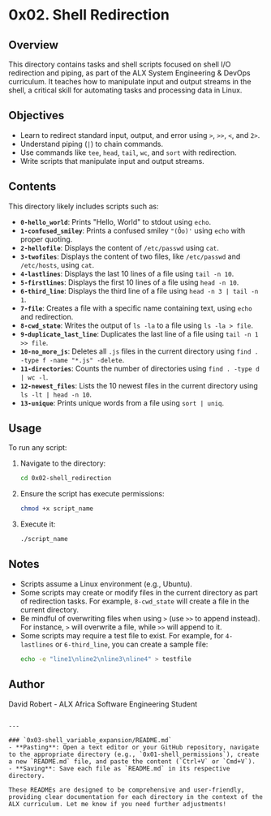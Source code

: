 # 0x02. Shell Redirection

## Overview
This directory contains tasks and shell scripts focused on shell I/O redirection and piping, as part of the ALX System Engineering & DevOps curriculum. It teaches how to manipulate input and output streams in the shell, a critical skill for automating tasks and processing data in Linux.

## Objectives
- Learn to redirect standard input, output, and error using `>`, `>>`, `<`, and `2>`.
- Understand piping (`|`) to chain commands.
- Use commands like `tee`, `head`, `tail`, `wc`, and `sort` with redirection.
- Write scripts that manipulate input and output streams.

## Contents
This directory likely includes scripts such as:
- **`0-hello_world`**: Prints "Hello, World" to stdout using `echo`.
- **`1-confused_smiley`**: Prints a confused smiley `"(Ôo)'` using `echo` with proper quoting.
- **`2-hellofile`**: Displays the content of `/etc/passwd` using `cat`.
- **`3-twofiles`**: Displays the content of two files, like `/etc/passwd` and `/etc/hosts`, using `cat`.
- **`4-lastlines`**: Displays the last 10 lines of a file using `tail -n 10`.
- **`5-firstlines`**: Displays the first 10 lines of a file using `head -n 10`.
- **`6-third_line`**: Displays the third line of a file using `head -n 3 | tail -n 1`.
- **`7-file`**: Creates a file with a specific name containing text, using `echo` and redirection.
- **`8-cwd_state`**: Writes the output of `ls -la` to a file using `ls -la > file`.
- **`9-duplicate_last_line`**: Duplicates the last line of a file using `tail -n 1 >> file`.
- **`10-no_more_js`**: Deletes all `.js` files in the current directory using `find . -type f -name "*.js" -delete`.
- **`11-directories`**: Counts the number of directories using `find . -type d | wc -l`.
- **`12-newest_files`**: Lists the 10 newest files in the current directory using `ls -lt | head -n 10`.
- **`13-unique`**: Prints unique words from a file using `sort | uniq`.

## Usage
To run any script:
1. Navigate to the directory:
   ```bash
   cd 0x02-shell_redirection
   ```
2. Ensure the script has execute permissions:
   ```bash
   chmod +x script_name
   ```
3. Execute it:
   ```bash
   ./script_name
   ```

## Notes
- Scripts assume a Linux environment (e.g., Ubuntu).
- Some scripts may create or modify files in the current directory as part of redirection tasks. For example, `8-cwd_state` will create a file in the current directory.
- Be mindful of overwriting files when using `>` (use `>>` to append instead). For instance, `>` will overwrite a file, while `>>` will append to it.
- Some scripts may require a test file to exist. For example, for `4-lastlines` or `6-third_line`, you can create a sample file:
  ```bash
  echo -e "line1\nline2\nline3\nline4" > testfile
  ```

## Author
David Robert - ALX Africa Software Engineering Student
```

---

### `0x03-shell_variable_expansion/README.md`
- **Pasting**: Open a text editor or your GitHub repository, navigate to the appropriate directory (e.g., `0x01-shell_permissions`), create a new `README.md` file, and paste the content (`Ctrl+V` or `Cmd+V`).
- **Saving**: Save each file as `README.md` in its respective directory.

These READMEs are designed to be comprehensive and user-friendly, providing clear documentation for each directory in the context of the ALX curriculum. Let me know if you need further adjustments!
